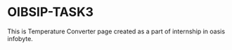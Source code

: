 # OIBSIP-TASK3
This is Temperature Converter page created as a part of internship in oasis infobyte.
